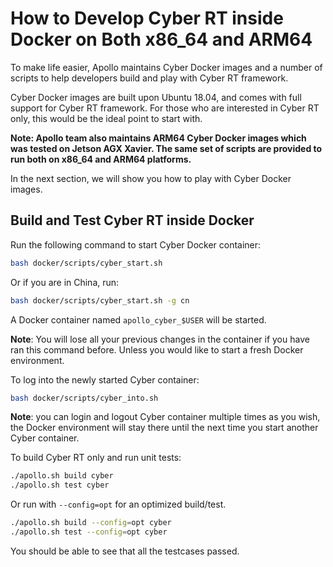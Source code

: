 # How to Develop Cyber RT inside Docker on Both x86_64 and ARM64

To make life easier, Apollo maintains Cyber Docker images and a number of
scripts to help developers build and play with Cyber RT framework.

Cyber Docker images are built upon Ubuntu 18.04, and comes with full support for
Cyber RT framework. For those who are interested in Cyber RT only, this would be
the ideal point to start with.

**Note: Apollo team also maintains ARM64 Cyber Docker images which was tested on
Jetson AGX Xavier. The same set of scripts are provided to run both on x86_64
and ARM64 platforms.**

In the next section, we will show you how to play with Cyber Docker images.

## Build and Test Cyber RT inside Docker

Run the following command to start Cyber Docker container:

```bash
bash docker/scripts/cyber_start.sh
```

Or if you are in China, run:

```bash
bash docker/scripts/cyber_start.sh -g cn
```

A Docker container named `apollo_cyber_$USER` will be started.

**Note**: You will lose all your previous changes in the container if you have
ran this command before. Unless you would like to start a fresh Docker
environment.

To log into the newly started Cyber container:

```bash
bash docker/scripts/cyber_into.sh
```

**Note**: you can login and logout Cyber container multiple times as you wish,
the Docker environment will stay there until the next time you start another
Cyber container.

To build Cyber RT only and run unit tests:

```bash
./apollo.sh build cyber
./apollo.sh test cyber
```

Or run with `--config=opt` for an optimized build/test.

```bash
./apollo.sh build --config=opt cyber
./apollo.sh test --config=opt cyber
```

You should be able to see that all the testcases passed.
